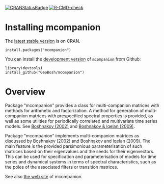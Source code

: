 [![CRANStatusBadge](http://www.r-pkg.org/badges/version/mcompanion)](https://cran.r-project.org/package=mcompanion)
[![R-CMD-check](https://github.com/GeoBosh/mcompanion/actions/workflows/R-CMD-check.yaml/badge.svg)](https://github.com/GeoBosh/mcompanion/actions/workflows/R-CMD-check.yaml)




# Installing mcompanion

The [latest stable version](https://cran.r-project.org/package=mcompanion) is on
CRAN.

    install.packages("mcompanion")

You can install the [development version](https://github.com/GeoBosh/mcompanion) of
`mcompanion` from Github:

    library(devtools)
    install_github("GeoBosh/mcompanion")


# Overview


Package "mcompanion" provides a class for multi-companion matrices with methods
for arithmetic and factorization.  A method for generation of multi-companion
matrices with prespecified spectral properties is provided, as well as some
utilities for periodically correlated and multivariate time series models. See
[Boshnakov (2002)](https://dx.doi.org/10.1016/S0024-3795(01)00475-X) and
[Boshnakov & Iqelan (2009)](https://dx.doi.org/10.1111/j.1467-9892.2009.00617.x).

Package "mcompanion" implements multi-companion matrices as discussed by
Boshnakov (2002) and Boshnakov and Iqelan (2009).  The main feature is the
provided parsimonious parameterisation of such matrices based on their
eigenvalues and the seeds for their eigenvectors.  This can be used for
specification and parameterisation of models for time series and dynamical
systems in terms of spectral characteristics, such as the poles of the
associated filters or transition matrices.

See also [the web site](https://geobosh.github.io/mcompanion/) of mcompanion.

